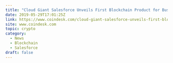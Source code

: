 ```yaml
---
title: "Cloud Giant Salesforce Unveils First Blockchain Product for Business"
date: 2019-05-29T17:01:25Z
link: https://www.coindesk.com/cloud-giant-salesforce-unveils-first-blockchain-product?utm_medium=RSS&utm_source=hune
site: www.coindesk.com
topic: crypto
category:
  - News
  - Blockchain
  - Salesforce
draft: false
---
```

